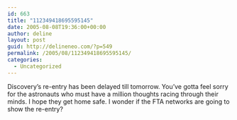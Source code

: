 ```yaml
---
id: 663
title: "112349418695595145"
date: 2005-08-08T19:36:00+00:00
author: deline
layout: post
guid: http://delineneo.com/?p=549
permalink: /2005/08/112349418695595145/
categories:
  - Uncategorized
---
```

Discovery&#8217;s re-entry has been delayed till tomorrow. You&#8217;ve gotta feel sorry for the astronauts who must have a million thoughts racing through their minds. I hope they get home safe. I wonder if the FTA networks are going to show the re-entry?
